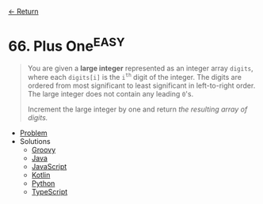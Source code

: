 [&larr; Return](https://hanggrian.github.io/grind-leetcode/)

# 66. Plus One<sup>EASY</sup>

> You are given a **large integer** represented as an integer array `digits`,
  where each `digits[i]` is the `i`<sup>`th`</sup> digit of the integer. The
  digits are ordered from most significant to least significant in left-to-right
  order. The large integer does not contain any leading `0`'s.
>
> Increment the large integer by one and return *the resulting array of digits.*

- [Problem](https://leetcode.com/problems/plus-one/)
- Solutions
  - [Groovy](https://github.com/hanggrian/grind-leetcode/blob/main/groovy/src/main/groovy/problems1_100/PlusOne.groovy)
  - [Java](https://github.com/hanggrian/grind-leetcode/blob/main/java/src/main/java/problems1_100/PlusOne.java)
  - [JavaScript](https://github.com/hanggrian/grind-leetcode/blob/main/javascript/src/problems1_100/plus-one.js)
  - [Kotlin](https://github.com/hanggrian/grind-leetcode/blob/main/kotlin/src/main/kotlin/problems1_100/PlusOne.kt)
  - [Python](https://github.com/hanggrian/grind-leetcode/blob/main/python/src/problems1_100/plus_one.py)
  - [TypeScript](https://github.com/hanggrian/grind-leetcode/blob/main/typescript/src/problems1_100/plus-one.ts)
